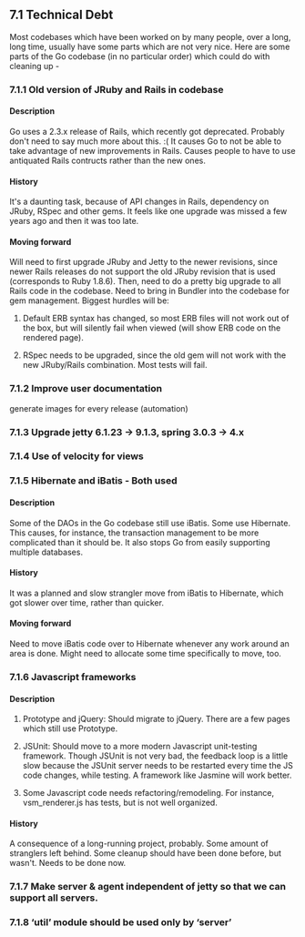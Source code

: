 ## 7.1 Technical Debt
Most codebases which have been worked on by many people, over a long, long time, usually have some parts which are not very nice. Here are some parts of the Go codebase (in no particular order) which could do with cleaning up -

### 7.1.1 Old version of JRuby and Rails in codebase
#### Description
Go uses a 2.3.x release of Rails, which recently got deprecated. Probably don't need to say much more about this. :(
It causes Go to not be able to take advantage of new improvements in Rails. Causes people to have to use antiquated
Rails contructs rather than the new ones.

#### History
It's a daunting task, because of API changes in Rails, dependency on JRuby, RSpec and other gems. It feels like one
upgrade was missed a few years ago and then it was too late.

#### Moving forward
Will need to first upgrade JRuby and Jetty to the newer revisions, since newer Rails releases do not support the old
JRuby revision that is used (corresponds to Ruby 1.8.6). Then, need to do a pretty big upgrade to all Rails code in
the codebase. Need to bring in Bundler into the codebase for gem management. Biggest hurdles will be:

1. Default ERB syntax has changed, so most ERB files will not work out of the box, but will silently fail when viewed
(will show ERB code on the rendered page).

2. RSpec needs to be upgraded, since the old gem will not work with the new JRuby/Rails combination. Most tests will
fail.

### 7.1.2 Improve user documentation
generate images for every release (automation)

### 7.1.3 Upgrade jetty 6.1.23 -> 9.1.3, spring 3.0.3 -> 4.x

### 7.1.4 Use of velocity for views

### 7.1.5 Hibernate and iBatis - Both used
#### Description
Some of the DAOs in the Go codebase still use iBatis. Some use Hibernate. This causes, for instance, the transaction
management to be more complicated than it should be. It also stops Go from easily supporting multiple databases.

#### History
It was a planned and slow strangler move from iBatis to Hibernate, which got slower over time, rather than quicker.

#### Moving forward
Need to move iBatis code over to Hibernate whenever any work around an area is done. Might need to allocate some time
specifically to move, too.

### 7.1.6 Javascript frameworks
#### Description
1. Prototype and jQuery: Should migrate to jQuery. There are a few pages which still use Prototype.

2. JSUnit: Should move to a more modern Javascript unit-testing framework. Though JSUnit is not very bad, the feedback
loop is a little slow because the JSUnit server needs to be restarted every time the JS code changes, while
testing. A framework like Jasmine will work better.

3. Some Javascript code needs refactoring/remodeling. For instance, vsm_renderer.js has tests, but is not well
organized.

#### History
A consequence of a long-running project, probably. Some amount of stranglers left behind. Some cleanup should have
been done before, but wasn't. Needs to be done now.

### 7.1.7 Make server & agent independent of jetty so that we can support all servers.

### 7.1.8 ‘util’ module should be used only by ‘server’
